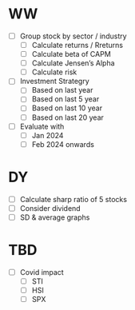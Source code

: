 # WW
* [ ] Group stock by sector / industry
  * [ ] Calculate returns / Rreturns
  * [ ] Calculate beta of CAPM
  * [ ] Calculate Jensen’s Alpha
  * [ ] Calculate risk
* [ ] Investment Strategry
  * [ ] Based on last year
  * [ ] Based on last 5 year
  * [ ] Based on last 10 year
  * [ ] Based on last 20 year
* [ ] Evaluate with
  * [ ] Jan 2024
  * [ ] Feb 2024 onwards

# DY
* [ ] Calculate sharp ratio of 5 stocks
* [ ] Consider dividend
* [ ] SD & average graphs

# TBD
* [ ] Covid impact
  * [ ] STI
  * [ ] HSI
  * [ ] SPX
